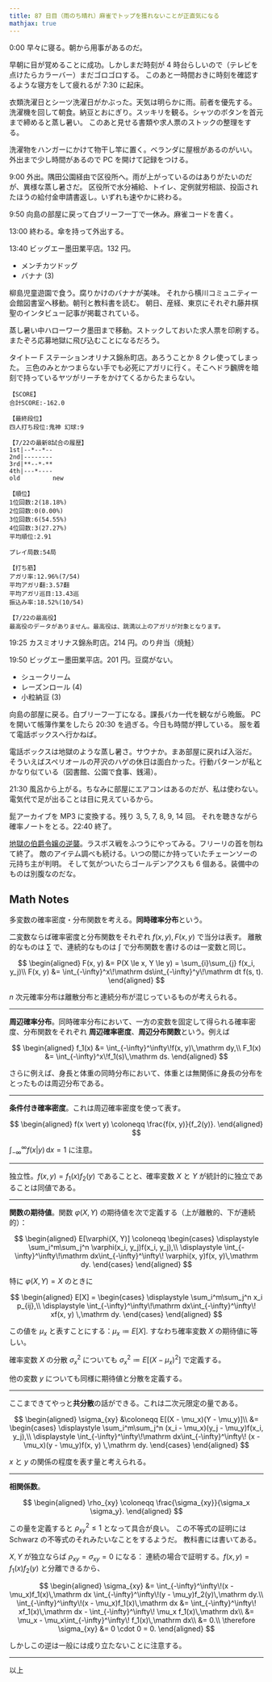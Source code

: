 ```yaml
---
title: 87 日目（雨のち晴れ）麻雀でトップを獲れないことが正直気になる
mathjax: true
---
```


0:00 早々に寝る。朝から用事があるのだ。

早朝に目が覚めることに成功。しかしまだ時刻が 4 時台らしいので（テレビを点けたらカラーバー）まだゴロゴロする。
このあと一時間おきに時刻を確認するような寝方をして疲れるが 7:30 に起床。

衣類洗濯日とシーツ洗濯日がかぶった。天気は明らかに雨。前者を優先する。
洗濯機を回して朝食。納豆とおにぎり。スッキリを観る。シャツのボタンを首元まで締めると蒸し暑い。
このあと見せる書類や求人票のストックの整理をする。

洗濯物をハンガーにかけて物干し竿に置く。ベランダに屋根があるのがいい。
外出まで少し時間があるので PC を開けて記録をつける。

9:00 外出。隅田公園経由で区役所へ。雨が上がっているのはありがたいのだが、異様な蒸し暑さだ。
区役所で水分補給、トイレ、定例就労相談、投函されたほうの給付金申請書返し。いずれも速やかに終わる。

9:50 向島の部屋に戻って白ブリーフ一丁で一休み。麻雀コードを書く。

13:00 終わる。傘を持って外出する。

13:40 ビッグエー墨田業平店。132 円。

* メンチカツドッグ
* バナナ (3)

柳島児童遊園で食う。腐りかけのバナナが美味。
それから横川コミュニティー会館図書室へ移動。朝刊と教科書を読む。
朝日、産経、東京にそれぞれ藤井棋聖のインタビュー記事が掲載されている。

蒸し暑い中ハローワーク墨田まで移動。ストックしておいた求人票を印刷する。
またぞろ応募地獄に飛び込むことになるだろう。

タイトー F ステーションオリナス錦糸町店。あろうことか 8 クレ使ってしまった。
三色のみとかつまらない手でも必死にアガリに行く。そこへドラ飜牌を暗刻で持っているヤツがリーチをかけてくるからたまらない。

```text
【SCORE】
合計SCORE:-162.0

【最終段位】
四人打ち段位:鬼神 幻球:9

【7/22の最新8試合の履歴】
1st|--*--*--
2nd|--------
3rd|**--*-**
4th|---*----
old         new

【順位】
1位回数:2(18.18%)
2位回数:0(0.00%)
3位回数:6(54.55%)
4位回数:3(27.27%)
平均順位:2.91

プレイ局数:54局

【打ち筋】
アガリ率:12.96%(7/54)
平均アガリ翻:3.57翻
平均アガリ巡目:13.43巡
振込み率:18.52%(10/54)

【7/22の最高役】
最高役のデータがありません。最高役は、跳満以上のアガリが対象となります。
```

19:25 カスミオリナス錦糸町店。214 円。のり弁当（焼鮭）

19:50 ビッグエー墨田業平店。201 円。豆腐がない。

* シュークリーム
* レーズンロール (4)
* 小粒納豆 (3)

向島の部屋に戻る。白ブリーフ一丁になる。課長バカ一代を観ながら晩飯。
PC を開いて帳簿作業をしたら 20:30 を過ぎる。今日も時間が押している。
服を着て電話ボックスへ行かねば。

電話ボックスは地獄のような蒸し暑さ。サウナか。まあ部屋に戻れば入浴だ。
そういえばスペリオールの芹沢のハゲの休日は面白かった。行動パターンが私とかなり似ている（図書館、公園で食事、銭湯）。

21:30 風呂から上がる。ちなみに部屋にエアコンはあるのだが、私は使わない。
電気代で足が出ることは目に見えているから。

髭アーカイブを MP3 に変換する。残り 3, 5, 7, 8, 9, 14 回。
それを聴きながら確率ノートをとる。22:40 終了。

[地獄の伯爵令嬢の逆襲][bshf20]。ラスボス戦をふつうにやってみる。フリーリの首を刎ねて終了。
敵のアイテム調べも続ける。いつの間にか持っていたチェーンソーの元持ち主が判明。
そして気がついたらゴールデンアクスも 6 個ある。装備中のものは別腹なのだな。

## Math Notes

多変数の確率密度・分布関数を考える。**同時確率分布**という。

二変数ならば確率密度と分布関数をそれぞれ $f(x, y), F(x, y)$ で当分は表す。
離散的なものは $\sum$ で、連続的なものは $\int$ で分布関数を書けるのは一変数と同じ。

$$
\begin{aligned}
F(x, y) &= P(X \le x, Y \le y) = \sum_{i}\sum_{j} f(x_i, y_j)\\
F(x, y) &= \int_{-\infty}^x\!\mathrm ds\int_{-\infty}^y\!\mathrm dt f(s, t).
\end{aligned}
$$

$n$ 次元確率分布は離散分布と連続分布が混じっているものが考えられる。

----

**周辺確率分布**。同時確率分布において、一方の変数を固定して得られる確率密度、分布関数をそれぞれ
**周辺確率密度**、**周辺分布関数**という。例えば

$$
\begin{aligned}
f_1(x) &= \int_{-\infty}^\infty\!f(x, y)\,\mathrm dy,\\
F_1(x) &= \int_{-\infty}^x\!f_1(s)\,\mathrm ds.
\end{aligned}
$$

さらに例えば、身長と体重の同時分布において、体重とは無関係に身長の分布をとったものは周辺分布である。

----

**条件付き確率密度**。これは周辺確率密度を使って表す。

$$
\begin{aligned}
f(x \vert y) \coloneqq \frac{f(x, y)}{f_2(y)}.
\end{aligned}
$$

$\displaystyle\int_{-\infty}^\infty f(x\vert y)\,\mathrm dx = 1$ に注意。

----

独立性。$f(x, y) = f_1(x)f_2(y)$ であることと、確率変数 $X$ と $Y$ が統計的に独立であることは同値である。

----

**関数の期待値**。関数 $\varphi(X, Y)$ の期待値を次で定義する（上が離散的、下が連続的）：

$$
\begin{aligned}
E[\varphi(X, Y)] \coloneqq \begin{cases}
\displaystyle \sum_i^m\sum_j^n \varphi(x_i, y_j)f(x_i, y_j),\\
\displaystyle \int_{-\infty}^\infty\!\mathrm dx\int_{-\infty}^\infty\! \varphi(x, y)f(x, y)\,\mathrm dy.
\end{cases}
\end{aligned}
$$

特に $\varphi(X, Y) = X$ のときに

$$
\begin{aligned}
E[X] = \begin{cases}
\displaystyle \sum_i^m\sum_j^n x_i p_{ij},\\
\displaystyle \int_{-\infty}^\infty\!\mathrm dx\int_{-\infty}^\infty\! xf(x, y) \,\mathrm dy.
\end{cases}
\end{aligned}
$$

この値を $\mu_x$ と表すことにする：$\mu_x \coloneqq E[X].$
すなわち確率変数 $X$ の期待値に等しい。

確率変数 $X$ の分散 $\sigma_x^2$ についても $\sigma^2_x \coloneqq E[(X - \mu_x)^2]$ で定義する。

他の変数 $y$ についても同様に期待値と分散を定義する。

----

ここまできてやっと**共分散**の話ができる。これは二次元限定の量である。

$$
\begin{aligned}
\sigma_{xy} &\coloneqq E[(X - \mu_x)(Y - \mu_y)]\\
&= \begin{cases}
\displaystyle \sum_i^m\sum_j^n (x_i - \mu_x)(y_j - \mu_y)f(x_i, y_j),\\
\displaystyle \int_{-\infty}^\infty\!\mathrm dx\int_{-\infty}^\infty\! (x - \mu_x)(y - \mu_y)f(x, y) \,\mathrm dy.
\end{cases}
\end{aligned}
$$

$x$ と $y$ の関係の程度を表す量と考えられる。

----

**相関係数**。

$$
\begin{aligned}
\rho_{xy} \coloneqq \frac{\sigma_{xy}}{\sigma_x \sigma_y}.
\end{aligned}
$$

この量を定義すると $\rho_{xy}^2 \le 1$ となって具合が良い。
この不等式の証明には Schwarz の不等式のそれみたいなことをするようだ。
教科書には書いてある。

$X, Y$ が独立ならば $\rho_{xy} = \sigma_{xy} = 0$ になる：
連続の場合で証明する。$f(x, y) = f_1(x)f_2(y)$ と分離できるから、

$$
\begin{aligned}
\sigma_{xy} &= \int_{-\infty}^\infty\!(x - \mu_x)f_1(x)\,\mathrm dx
\int_{-\infty}^\infty\!(y - \mu_y)f_2(y)\,\mathrm dy.\\
\int_{-\infty}^\infty\!(x - \mu_x)f_1(x)\,\mathrm dx
&= \int_{-\infty}^\infty\! xf_1(x)\,\mathrm dx - \int_{-\infty}^\infty\! \mu_x f_1(x)\,\mathrm dx\\
&= \mu_x - \mu_x\int_{-\infty}^\infty\! f_1(x)\,\mathrm dx\\
&= 0.\\
\therefore \sigma_{xy} &= 0 \cdot 0 = 0.
\end{aligned}
$$

しかしこの逆は一般には成り立たないことに注意する。

----

以上

[bshf20]: https://wodifes.net/game/show/412
